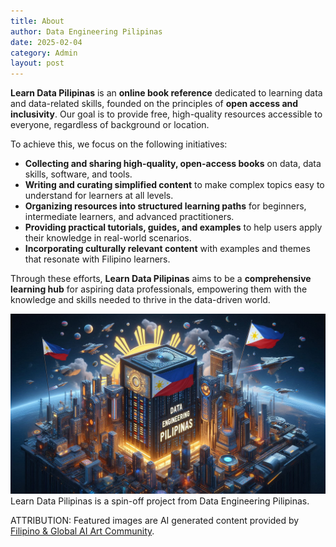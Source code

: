 ```yaml
---
title: About
author: Data Engineering Pilipinas
date: 2025-02-04
category: Admin
layout: post
---
```



**Learn Data Pilipinas** is an **online book reference** dedicated to learning data and data-related skills, founded on the principles of **open access and inclusivity**. Our goal is to provide free, high-quality resources accessible to everyone, regardless of background or location.  

To achieve this, we focus on the following initiatives:  
- **Collecting and sharing high-quality, open-access books** on data, data skills, software, and tools.  
- **Writing and curating simplified content** to make complex topics easy to understand for learners at all levels.  
- **Organizing resources into structured learning paths** for beginners, intermediate learners, and advanced practitioners.  
- **Providing practical tutorials, guides, and examples** to help users apply their knowledge in real-world scenarios.  
- **Incorporating culturally relevant content** with examples and themes that resonate with Filipino learners.  

Through these efforts, **Learn Data Pilipinas** aims to be a **comprehensive learning hub** for aspiring data professionals, empowering them with the knowledge and skills needed to thrive in the data-driven world.  

![Data Engineering Pilipinas](/assets/gitbook/images/about.jpg)
Learn Data Pilipinas is a spin-off project from Data Engineering Pilipinas.

ATTRIBUTION: Featured images are AI generated content provided by [Filipino & Global AI Art Community](https://www.facebook.com/groups/394976393302717).